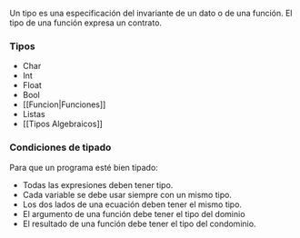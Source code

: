 Un tipo es una especificación del invariante de un dato o de una función.
El tipo de una función expresa un contrato.

### Tipos
* Char
* Int
* Float
* Bool
* [[Funcion|Funciones]]
* Listas
* [[Tipos Algebraicos]]

### Condiciones de tipado
Para que un programa esté bien tipado:
* Todas las expresiones deben tener tipo.
* Cada variable se debe usar siempre con un mismo tipo.
* Los dos lados de una ecuación deben tener el mismo tipo.
* El argumento de una función debe tener el tipo del dominio
* El resultado de una función debe tener el tipo del condominio.